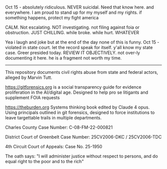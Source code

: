 Oct 15 - absolutely ridiculous. NEVER suicidal. Need that know here. and everywhere. I am proud to stand up for my myself and my rights. if something happens, protect my fight america

CALM. Not escalating. NOT investigating. not filing against foia or obstruction. JUST CHILLING. while broke. while hurt. WHATEVER

Yea i laugh and joke but at the end of the day none of this is funny. Oct 15 - violated in state court. let the record speak for itself. y'all know my state case. Greer presided today. REVIEW IT OBJECTIVELY. not over-ly documenting it here. he is a fragment not worth my time.


-------



This repository documents civil rights abuse from state and federal actors, alleged by Marvin Tutt.

https://gitforensics.org is a social transparency guide for evidence proliferation in the AI/digital age. Designed to help pro se litigants and supplement FOIA requests

https://theburden.org Systems thinking book edited by Claude 4 opus. Using principals outlined in git forensics, designed to force institutions to leave targettable trails in multiple departments.

Charles County Case Number: 	C-08-FM-22-000821

District Court of Greenbelt Case Number: 25CV2006-DKC / 25CV2006-TDC

4th Circuit Court of Appeals: Case No. 25-1950

The oath says:
"I will administer justice without respect to persons, and do equal right to the poor and to the rich"
